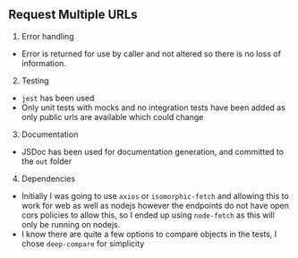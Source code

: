 ## Request Multiple URLs
1. Error handling
- Error is returned for use by caller and not altered so there is no loss of information.
2. Testing
- `jest` has been used
- Only unit tests with mocks and no integration tests have been added as only public urls are available which could change
3. Documentation
- JSDoc has been used for documentation generation, and committed to the `out` folder
4. Dependencies
- Initially I was going to use `axios` or `isomorphic-fetch` and allowing this to work for web as well as nodejs 
  however the endpoints do not have open cors policies to allow this, so I ended up using `node-fetch` as this will
  only be running on nodejs.
- I know there are quite a few options to compare objects in the tests, I chose `deep-compare` for simplicity  
